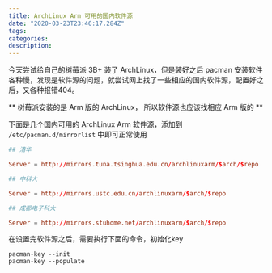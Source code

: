 ```yaml
---
title: ArchLinux Arm 可用的国内软件源
date: "2020-03-23T23:46:17.284Z"
tags:
categories:
description:
---
```


今天尝试给自己的树莓派 3B+ 装了 ArchLinux，但是装好之后 pacman 安装软件各种慢，发现是软件源的问题，就尝试网上找了一些相应的国内软件源，配置好之后，又各种报错404。

** 树莓派安装的是 Arm 版的 ArchLinux， 所以软件源也应该找相应 Arm 版的 **

下面是几个国内可用的 ArchLinux Arm 软件源，添加到 `/etc/pacman.d/mirrorlist` 中即可正常使用

```conf
## 清华

Server = http://mirrors.tuna.tsinghua.edu.cn/archlinuxarm/$arch/$repo

## 中科大

Server = http://mirrors.ustc.edu.cn/archlinuxarm/$arch/$repo

## 成都电子科大

Server = http://mirrors.stuhome.net/archlinuxarm/$arch/$repo
```

在设置完软件源之后，需要执行下面的命令，初始化key

```shell
pacman-key --init
pacman-key --populate
```
